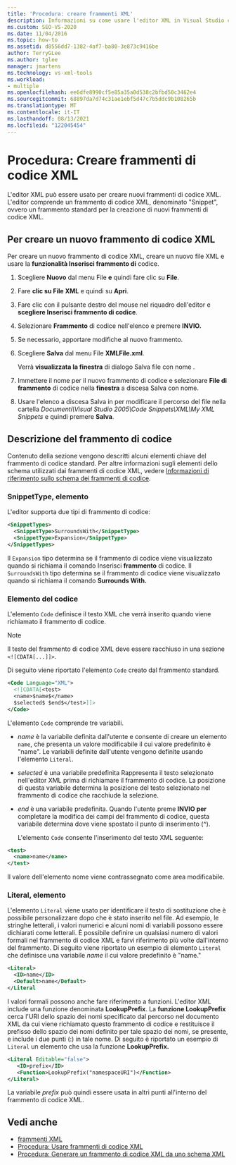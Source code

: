 ```yaml
---
title: 'Procedura: creare frammenti XML'
description: Informazioni su come usare l'editor XML in Visual Studio creare frammenti XML che consentono di compilare file XML più rapidamente.
ms.custom: SEO-VS-2020
ms.date: 11/04/2016
ms.topic: how-to
ms.assetid: d8556dd7-1382-4af7-ba80-3e873c9416be
author: TerryGLee
ms.author: tglee
manager: jmartens
ms.technology: vs-xml-tools
ms.workload:
- multiple
ms.openlocfilehash: ee6dfe8990cf5e85a35a0d538c2bfbd50c3462e4
ms.sourcegitcommit: 68897da7d74c31ae1ebf5d47c7b5ddc9b108265b
ms.translationtype: MT
ms.contentlocale: it-IT
ms.lasthandoff: 08/13/2021
ms.locfileid: "122045454"
---
```

# <a name="how-to-create-xml-snippets"></a>Procedura: Creare frammenti di codice XML

L'editor XML può essere usato per creare nuovi frammenti di codice XML. L'editor comprende un frammento di codice XML, denominato "Snippet", ovvero un frammento standard per la creazione di nuovi frammenti di codice XML.

## <a name="to-create-a-new-xml-snippet"></a>Per creare un nuovo frammento di codice XML

Per creare un nuovo frammento di codice XML, creare un nuovo file XML e usare la **funzionalità Inserisci frammento di** codice.

1. Scegliere **Nuovo** dal menu File **e** quindi fare clic su **File**.

2. Fare **clic su File XML** e quindi su **Apri**.

3. Fare clic con il pulsante destro del mouse nel riquadro dell'editor e **scegliere Inserisci frammento di codice**.

4. Selezionare **Frammento** di codice nell'elenco e premere **INVIO.**

5. Se necessario, apportare modifiche al nuovo frammento.

6. Scegliere **Salva** dal menu File **XMLFile.xml**.

     Verrà **visualizzata la finestra** di dialogo Salva file con nome .

7. Immettere il nome per il nuovo frammento di codice e selezionare **File di frammento** di codice nella **finestra** a discesa Salva con nome.

8. Usare  l'elenco a discesa Salva in per modificare il percorso del file nella cartella *Documenti\Visual Studio 2005\Code Snippets\XML\My XML Snippets* e quindi premere **Salva**.

## <a name="snippet-description"></a>Descrizione del frammento di codice

Contenuto della sezione vengono descritti alcuni elementi chiave del frammento di codice standard. Per altre informazioni sugli elementi dello schema utilizzati dai frammenti di codice XML, vedere [Informazioni di riferimento sullo schema dei frammenti di codice](../ide/code-snippets-schema-reference.md).

### <a name="snippettype-element"></a>SnippetType, elemento

L'editor supporta due tipi di frammento di codice:

```xml
<SnippetTypes>
  <SnippetType>SurroundsWith</SnippetType>
  <SnippetType>Expansion</SnippetType>
</SnippetTypes>
```

Il `Expansion` tipo determina se il frammento di codice viene visualizzato quando si richiama il comando Inserisci **frammento** di codice. Il `SurroundsWith` tipo determina se il frammento di codice viene visualizzato quando si richiama il comando **Surrounds With.**

### <a name="code-element"></a>Elemento del codice

L'elemento `Code` definisce il testo XML che verrà inserito quando viene richiamato il frammento di codice.

> [!NOTE]
> Il testo del frammento di codice XML deve essere racchiuso in una sezione `<![CDATA[...]]>`.

Di seguito viene riportato l'elemento `Code` creato dal frammento standard.

```xml
<Code Language="XML">
  <![CDATA[<test>
  <name>$name$</name>
  $selected$ $end$</test>]]>
</Code>
```

L'elemento `Code` comprende tre variabili.

- $name$ è la variabile definita dall'utente e consente di creare un elemento `name`, che presenta un valore modificabile il cui valore predefinito è "name". Le variabili definite dall'utente vengono definite usando l'elemento `Literal`.

- $selected$ è una variabile predefinita Rappresenta il testo selezionato nell'editor XML prima di richiamare il frammento di codice. La posizione di questa variabile determina la posizione del testo selezionato nel frammento di codice che racchiude la selezione.

- $end$ è una variabile predefinita. Quando l'utente preme **INVIO per** completare la modifica dei campi del frammento di codice, questa variabile determina dove viene spostato il punto di inserimento (^).

  L'elemento `Code` consente l'inserimento del testo XML seguente:

```xml
<test>
  <name>name</name>
</test>
```

Il valore dell'elemento nome viene contrassegnato come area modificabile.

### <a name="literal-element"></a>Literal, elemento

L'elemento `Literal` viene usato per identificare il testo di sostituzione che è possibile personalizzare dopo che è stato inserito nel file. Ad esempio, le stringhe letterali, i valori numerici e alcuni nomi di variabili possono essere dichiarati come letterali. È possibile definire un qualsiasi numero di valori formali nel frammento di codice XML e farvi riferimento più volte dall'interno del frammento. Di seguito viene riportato un esempio di elemento `Literal` che definisce una variabile $name$ il cui valore predefinito è "name."

```xml
<Literal>
  <ID>name</ID>
  <Default>name</Default>
</Literal
```

I valori formali possono anche fare riferimento a funzioni. L'editor XML include una funzione denominata **LookupPrefix**. La **funzione LookupPrefix** cerca l'URI dello spazio dei nomi specificato dal percorso nel documento XML da cui viene richiamato questo frammento di codice e restituisce il prefisso dello spazio dei nomi definito per tale spazio dei nomi, se presente, e include i due punti (:) in tale nome. Di seguito è riportato un esempio di `Literal` un elemento che usa la funzione **LookupPrefix.**

```xml
<Literal Editable="false">
   <ID>prefix</ID>
   <Function>LookupPrefix("namespaceURI")</Function>
</Literal>
```

La variabile $prefix$ può quindi essere usata in altri punti all'interno del frammento di codice XML.

## <a name="see-also"></a>Vedi anche

- [frammenti XML](../xml-tools/xml-snippets.md)
- [Procedura: Usare frammenti di codice XML](../xml-tools/how-to-use-xml-snippets.md)
- [Procedura: Generare un frammento di codice XML da uno schema XML](../xml-tools/how-to-generate-an-xml-snippet-from-an-xml-schema.md)
